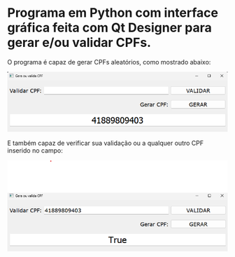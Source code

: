 # Programa em Python com interface gráfica feita com Qt Designer para gerar e/ou validar CPFs.

O programa é capaz de gerar CPFs aleatórios, como mostrado abaixo:

![Captured points](https://github.com/RodrigoRodriguesBezerra/Python/blob/main/Gerador%20e%20validador%20de%20CPF/image.png)

E também capaz de verificar sua validação ou a qualquer outro CPF inserido no campo:

![Captured points](https://github.com/RodrigoRodriguesBezerra/Python/blob/main/Gerador%20e%20validador%20de%20CPF/nova_imagem.png)
